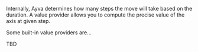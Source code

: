 Internally, Ayva determines how many steps the move will take based on the duration. A value provider allows you to compute the precise value of the axis at given step.

Some built-in value providers are...

TBD
